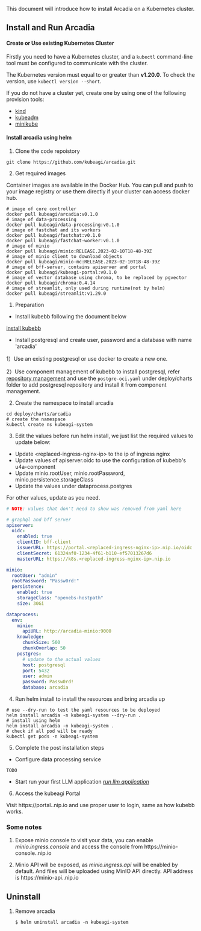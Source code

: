 This document will introduce how to install Arcadia on a Kubernetes cluster.

## Install and Run Arcadia

#### Create or Use existing Kubernetes Cluster

Firstly you need to have a Kubernetes cluster, and a `kubectl` command-line tool must be configured to communicate with the cluster.

The Kubernetes version must equal to or greater than **v1.20.0**. To check the version, use `kubectl version --short`.

If you do not have a cluster yet, create one by using one of the following provision tools:

* [kind](https://kind.sigs.k8s.io/docs/)
* [kubeadm](https://kubernetes.io/docs/admin/kubeadm/)
* [minikube](https://minikube.sigs.k8s.io/)

#### Install arcadia using helm
1. Clone the code repoistory
```shell
git clone https://github.com/kubeagi/arcadia.git
``` 

2. Get required images

Container images are available in the Docker Hub. You can pull and push to your image registry or use them directly if your cluster can access docker hub.
```
# image of core controller
docker pull kubeagi/arcadia:v0.1.0
# image of data-processing
docker pull kubeagi/data-processing:v0.1.0
# image of fastchat and its workers
docker pull kubeagi/fastchat:v0.1.0
docker pull kubeagi/fastchat-worker:v0.1.0
# image of minio
docker pull kubeagi/minio:RELEASE.2023-02-10T18-48-39Z
# image of minio client to download objects
docker pull kubeagi/minio-mc:RELEASE.2023-02-10T18-48-39Z
# image of bff-server, contains apiserver and portal
docker pull kubeagi/kubeagi-portal:v0.1.0
# image of vector database using chroma, to be replaced by pgvector
docker pull kubeagi/chroma:0.4.14
# image of streamlit, only used during runtime(not by helm)
docker pull kubeagi/streamlit:v1.29.0

```
1. Preparation

* Install kubebb following the document below

[install kubebb](http://kubebb.k8s.com.cn/docs/quick-start/quick-install)

* Install postgresql and create user, password and a database with name 'arcadia'

1）Use an existing postgresql or use docker to create a new one.

2）Use component management of kubebb to install postgresql, refer [repository management](http://kubebb.k8s.com.cn/docs/user-guid/repository_anagement) and use the ```postgre-oci.yaml``` under deploy/charts folder to add postgresql repository and install it from component management.

2. Create the namespace to install arcadia
```shell
cd deploy/charts/arcadia
# create the namespace
kubectl create ns kubeagi-system
```

3. Edit the values before run helm install, we just list the required values to update below:

* Update \<replaced-ingress-nginx-ip\> to the ip of ingress nginx
* Update values of apiserver.oidc to use the configuration of kubebb's u4a-component
* Update minio.rootUser, minio.rootPassword, minio.persistence.storageClass
* Update the values under dataprocess.postgres

For other values, update as you need.

```yaml
# NOTE: values that don't need to show was removed from yaml here

# graphql and bff server
apiserver:
  oidc:
    enabled: true
    clientID: bff-client
    issuerURL: https://portal.<replaced-ingress-nginx-ip>.nip.io/oidc
    clientSecret: 61324af0-1234-4f61-b110-ef57013267d6
    masterURL: https://k8s.<replaced-ingress-nginx-ip>.nip.io

minio:
  rootUser: "admin"
  rootPassword: "Passw0rd!"
  persistence:
    enabled: true
    storageClass: "openebs-hostpath"
    size: 30Gi

dataprocess:
  env:
    minio:
      apiURL: http://arcadia-minio:9000
    knowledge:
      chunkSize: 500
      chunkOverlap: 50
    postgres:
      # update to the actual values
      host: postgresql
      port: 5432
      user: admin
      password: Passw0rd!
      database: arcadia
```

4. Run helm install to install the resources and bring arcadia up

```shell
# use --dry-run to test the yaml resources to be deployed
helm install arcadia -n kubeagi-system --dry-run .
# install using helm
helm install arcadia -n kubeagi-system .
# check if all pod will be ready
kubectl get pods -n kubeagi-system
```

5. Complete the post installation steps

* Configure data processing service
```
TODO
```

* Start run your first LLM application *[run llm application](./run-llm-application.md)*

6. Access the kubeagi Portal

Visit https://portal.<replaced-ingress-nginx-ip>.nip.io and use proper user to login, same as how kubebb works.

### Some notes
1. Expose minio console to visit your data, you can enable *minio.ingress.console* and access the console from https://minio-console.<replaced-ingress-nginx-ip>.nip.io

2. Minio API will be exposed, as *minio.ingress.api* will be enabled by default. And files will be uploaded using MinIO API directly. API address is https://minio-api.<replaced-ingress-nginx-ip>.nip.io

## Uninstall

1. Remove arcadia

   ```
   $ helm uninstall arcadia -n kubeagi-system 
   ```
